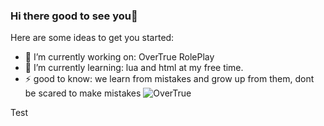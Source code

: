 ### Hi there good to see you👋

Here are some ideas to get you started:

- 🔭 I’m currently working on: OverTrue RolePlay
- 🌱 I’m currently learning: lua and html at my free time.
- ⚡ good to know: we learn from mistakes and grow up from them,  dont be scared to make mistakes
![OverTrue](https://user-images.githubusercontent.com/74502022/128201461-a7f1a950-05d8-4313-abde-2bf54913e750.png)


Test
